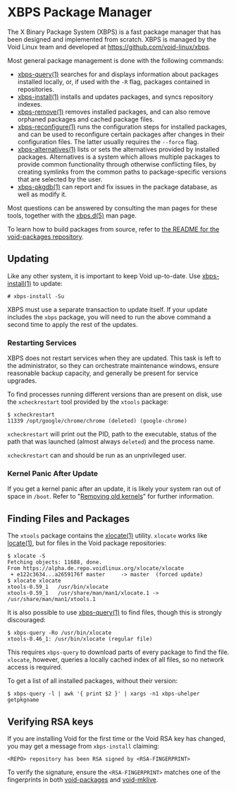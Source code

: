 # XBPS Package Manager

The X Binary Package System (XBPS) is a fast package manager that has been
designed and implemented from scratch. XBPS is managed by the Void Linux team
and developed at <https://github.com/void-linux/xbps>.

Most general package management is done with the following commands:

- [xbps-query(1)](https://man.voidlinux.org/xbps-query.1) searches for and
   displays information about packages installed locally, or, if used with the
   `-R` flag, packages contained in repositories.
- [xbps-install(1)](https://man.voidlinux.org/xbps-install.1) installs and
   updates packages, and syncs repository indexes.
- [xbps-remove(1)](https://man.voidlinux.org/xbps-remove.1) removes installed
   packages, and can also remove orphaned packages and cached package files.
- [xbps-reconfigure(1)](https://man.voidlinux.org/xbps-reconfigure.1) runs the
   configuration steps for installed packages, and can be used to reconfigure
   certain packages after changes in their configuration files. The latter
   usually requires the `--force` flag.
- [xbps-alternatives(1)](https://man.voidlinux.org/xbps-alternatives.1) lists or
   sets the alternatives provided by installed packages. Alternatives is a
   system which allows multiple packages to provide common functionality through
   otherwise conflicting files, by creating symlinks from the common paths to
   package-specific versions that are selected by the user.
- [xbps-pkgdb(1)](https://man.voidlinux.org/xbps-pkgdb.1) can report and fix
   issues in the package database, as well as modify it.

Most questions can be answered by consulting the man pages for these tools,
together with the [xbps.d(5)](https://man.voidlinux.org/xbps.d.5) man page.

To learn how to build packages from source, refer to [the README for the
void-packages
repository](https://github.com/void-linux/void-packages/blob/master/README.md).

## Updating

Like any other system, it is important to keep Void up-to-date. Use
[xbps-install(1)](https://man.voidlinux.org/xbps-install.1) to update:

```
# xbps-install -Su
```

XBPS must use a separate transaction to update itself. If your update includes
the `xbps` package, you will need to run the above command a second time to
apply the rest of the updates.

### Restarting Services

XBPS does not restart services when they are updated. This task is left to the
administrator, so they can orchestrate maintenance windows, ensure reasonable
backup capacity, and generally be present for service upgrades.

To find processes running different versions than are present on disk, use the
`xcheckrestart` tool provided by the `xtools` package:

```
$ xcheckrestart
11339 /opt/google/chrome/chrome (deleted) (google-chrome)
```

`xcheckrestart` will print out the PID, path to the executable, status of the
path that was launched (almost always `deleted`) and the process name.

`xcheckrestart` can and should be run as an unprivileged user.

### Kernel Panic After Update

If you get a kernel panic after an update, it is likely your system ran out of
space in `/boot`. Refer to "[Removing old
kernels](../config/kernel.md#removing-old-kernels)" for further information.

## Finding Files and Packages

The `xtools` package contains the
[xlocate(1)](https://man.voidlinux.org/xlocate.1) utility. `xlocate` works like
[locate(1)](https://man.voidlinux.org/locate.1), but for files in the Void
package repositories:

```
$ xlocate -S
Fetching objects: 11688, done.
From https://alpha.de.repo.voidlinux.org/xlocate/xlocate
 + e122c3634...a2659176f master     -> master  (forced update)
$ xlocate xlocate
xtools-0.59_1   /usr/bin/xlocate
xtools-0.59_1   /usr/share/man/man1/xlocate.1 -> /usr/share/man/man1/xtools.1
```

It is also possible to use
[xbps-query(1)](https://man.voidlinux.org/xbps-query.1) to find files, though
this is strongly discouraged:

```
$ xbps-query -Ro /usr/bin/xlocate
xtools-0.46_1: /usr/bin/xlocate (regular file)
```

This requires `xbps-query` to download parts of every package to find the file.
`xlocate`, however, queries a locally cached index of all files, so no network
access is required.

To get a list of all installed packages, without their version:

```
$ xbps-query -l | awk '{ print $2 }' | xargs -n1 xbps-uhelper getpkgname
```

## Verifying RSA keys

If you are installing Void for the first time or the Void RSA key has changed,
you may get a message from `xbps-install` claiming:

```
<REPO> repository has been RSA signed by <RSA-FINGERPRINT>
```

To verify the signature, ensure the `<RSA-FINGERPRINT>` matches one of the
fingerprints in both
[void-packages](https://github.com/void-linux/void-packages/tree/master/common/repo-keys)
and [void-mklive](https://github.com/void-linux/void-mklive/tree/master/keys).
